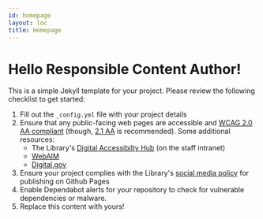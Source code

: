 ```yaml
---
id: homepage
layout: loc
title: Homepage
---
```


# Hello Responsible Content Author!

This is a simple Jekyll template for your project. Please review the following checklist to get started:

1. Fill out the `_config.yml` file with your project details
2. Ensure that any public-facing web pages are accessible and [WCAG 2.0 AA compliant](https://www.w3.org/WAI/WCAG21/quickref/?versions=2.0) (though, [2.1 AA](https://www.w3.org/WAI/WCAG21/quickref/?versions=2.1) is recommended). Some additional resources:
    - The Library's [Digital Accessibilty Hub](https://staff.loc.gov/sites/digital-accessibility) (on the staff intranet)
    - [WebAIM](https://webaim.org/)
    - [Digital.gov](https://accessibility.digital.gov/front-end/getting-started/)
3. Ensure your project complies with the Library's [social media policy](https://staff.loc.gov/sites/webproduction/social-media-key-documents/) for publishing on Github Pages
4. Enable Dependabot alerts for your repository to check for vulnerable dependencies or malware.
5. Replace this content with yours!
